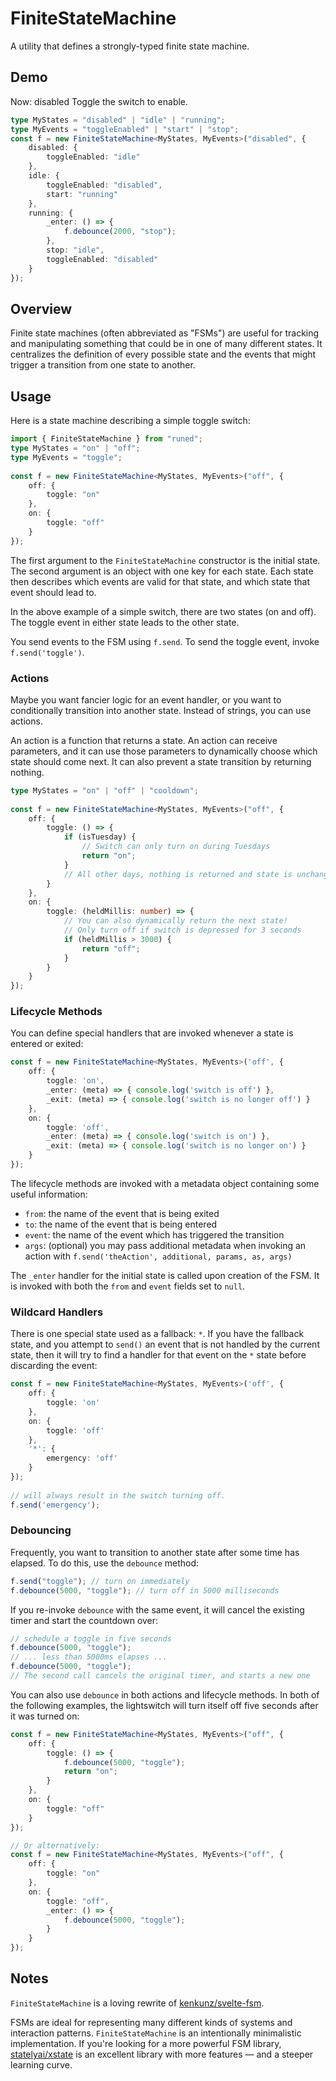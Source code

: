 # FiniteStateMachine
A utility that defines a strongly-typed finite state machine.

## Demo
Now: disabled
Toggle the switch to enable.

```ts
type MyStates = "disabled" | "idle" | "running";
type MyEvents = "toggleEnabled" | "start" | "stop";
const f = new FiniteStateMachine<MyStates, MyEvents>("disabled", {
	disabled: {
		toggleEnabled: "idle"
	},
	idle: {
		toggleEnabled: "disabled",
		start: "running"
	},
	running: {
		_enter: () => {
			f.debounce(2000, "stop");
		},
		stop: "idle",
		toggleEnabled: "disabled"
	}
});
```

## Overview

Finite state machines (often abbreviated as "FSMs") are useful for tracking and manipulating something that could be in one of many different states. It centralizes the definition of every possible state and the events that might trigger a transition from one state to another.

## Usage

Here is a state machine describing a simple toggle switch:

```ts
import { FiniteStateMachine } from "runed";
type MyStates = "on" | "off";
type MyEvents = "toggle";
 
const f = new FiniteStateMachine<MyStates, MyEvents>("off", {
	off: {
		toggle: "on"
	},
	on: {
		toggle: "off"
	}
});
```

The first argument to the `FiniteStateMachine` constructor is the initial state. The second argument is an object with one key for each state. Each state then describes which events are valid for that state, and which state that event should lead to.

In the above example of a simple switch, there are two states (on and off). The toggle event in either state leads to the other state.

You send events to the FSM using `f.send`. To send the toggle event, invoke `f.send('toggle')`.

### Actions

Maybe you want fancier logic for an event handler, or you want to conditionally transition into another state. Instead of strings, you can use actions.

An action is a function that returns a state. An action can receive parameters, and it can use those parameters to dynamically choose which state should come next. It can also prevent a state transition by returning nothing.

```ts
type MyStates = "on" | "off" | "cooldown";
 
const f = new FiniteStateMachine<MyStates, MyEvents>("off", {
	off: {
		toggle: () => {
			if (isTuesday) {
				// Switch can only turn on during Tuesdays
				return "on";
			}
			// All other days, nothing is returned and state is unchanged.
		}
	},
	on: {
		toggle: (heldMillis: number) => {
			// You can also dynamically return the next state!
			// Only turn off if switch is depressed for 3 seconds
			if (heldMillis > 3000) {
				return "off";
			}
		}
	}
});
```

### Lifecycle Methods

You can define special handlers that are invoked whenever a state is entered or exited:

```ts
const f = new FiniteStateMachine<MyStates, MyEvents>('off', {
	off: {
		toggle: 'on',
		_enter: (meta) => { console.log('switch is off') },
		_exit: (meta) => { console.log('switch is no longer off') }
	},
	on: {
		toggle: 'off',
		_enter: (meta) => { console.log('switch is on') },
		_exit: (meta) => { console.log('switch is no longer on') }
	}
});
```

The lifecycle methods are invoked with a metadata object containing some useful information:

- `from`: the name of the event that is being exited
- `to`: the name of the event that is being entered
- `event`: the name of the event which has triggered the transition
- `args`: (optional) you may pass additional metadata when invoking an action with `f.send('theAction', additional, params, as, args)`

The `_enter` handler for the initial state is called upon creation of the FSM. It is invoked with both the `from` and `event` fields set to `null`.

### Wildcard Handlers

There is one special state used as a fallback: `*`. If you have the fallback state, and you attempt to `send()` an event that is not handled by the current state, then it will try to find a handler for that event on the `*` state before discarding the event:

```ts
const f = new FiniteStateMachine<MyStates, MyEvents>('off', {
	off: {
		toggle: 'on'
	},
	on: {
		toggle: 'off'
	},
	'*': {
		emergency: 'off'
	}
});
 
// will always result in the switch turning off.
f.send('emergency');
```

### Debouncing

Frequently, you want to transition to another state after some time has elapsed. To do this, use the `debounce` method:

```ts
f.send("toggle"); // turn on immediately
f.debounce(5000, "toggle"); // turn off in 5000 milliseconds
```

If you re-invoke `debounce` with the same event, it will cancel the existing timer and start the countdown over:

```ts
// schedule a toggle in five seconds
f.debounce(5000, "toggle");
// ... less than 5000ms elapses ...
f.debounce(5000, "toggle");
// The second call cancels the original timer, and starts a new one
```

You can also use `debounce` in both actions and lifecycle methods. In both of the following examples, the lightswitch will turn itself off five seconds after it was turned on:

```ts
const f = new FiniteStateMachine<MyStates, MyEvents>("off", {
	off: {
		toggle: () => {
			f.debounce(5000, "toggle");
			return "on";
		}
	},
	on: {
		toggle: "off"
	}
});

// Or alternatively:
const f = new FiniteStateMachine<MyStates, MyEvents>("off", {
	off: {
		toggle: "on"
	},
	on: {
		toggle: "off",
		_enter: () => {
			f.debounce(5000, "toggle");
		}
	}
});
```

## Notes

`FiniteStateMachine` is a loving rewrite of [kenkunz/svelte-fsm](https://github.com/kenkunz/svelte-fsm).

FSMs are ideal for representing many different kinds of systems and interaction patterns. `FiniteStateMachine` is an intentionally minimalistic implementation. If you're looking for a more powerful FSM library, [statelyai/xstate](https://github.com/statelyai/xstate) is an excellent library with more features — and a steeper learning curve.
